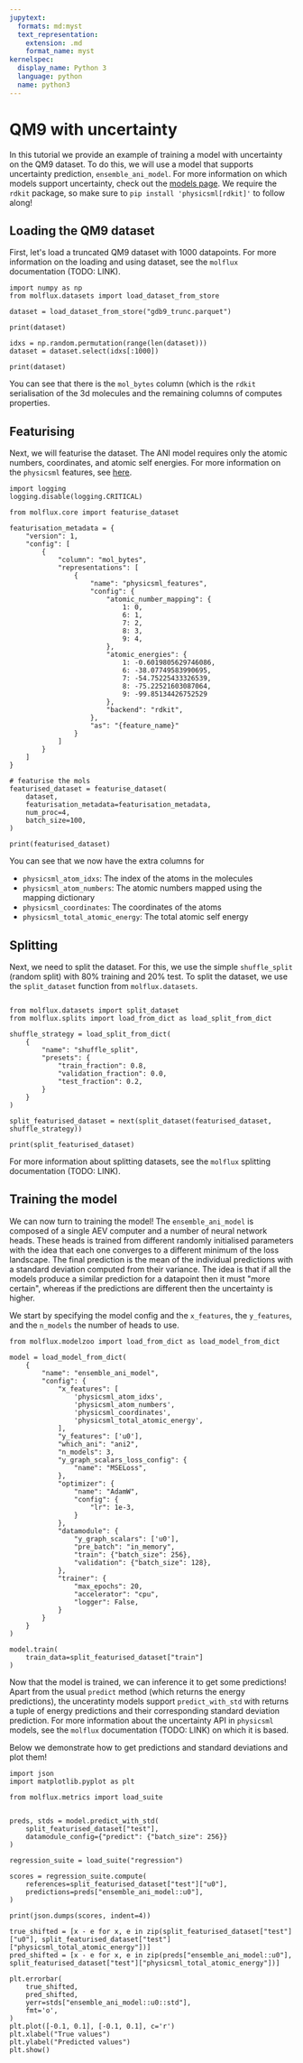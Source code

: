 ```yaml
---
jupytext:
  formats: md:myst
  text_representation:
    extension: .md
    format_name: myst
kernelspec:
  display_name: Python 3
  language: python
  name: python3
---
```


# QM9 with uncertainty

In this tutorial we provide an example of training a model with uncertainty on the QM9 dataset. To do this, we will use a
model that supports uncertainty prediction, ``ensemble_ani_model``. For more information on which models support uncertainty,
check out the [models page](../models/intro.md). We require the ``rdkit`` package, so make sure to ``pip install 'physicsml[rdkit]'``
to follow along!


## Loading the QM9 dataset

First, let's load a truncated QM9 dataset with 1000 datapoints. For more information on the loading
and using dataset, see the ``molflux`` documentation (TODO: LINK).

```{code-cell} ipython3
import numpy as np
from molflux.datasets import load_dataset_from_store

dataset = load_dataset_from_store("gdb9_trunc.parquet")

print(dataset)

idxs = np.random.permutation(range(len(dataset)))
dataset = dataset.select(idxs[:1000])

print(dataset)
```

You can see that there is the ``mol_bytes`` column (which is the ``rdkit`` serialisation of the 3d molecules and the
remaining columns of computes properties.


## Featurising

Next, we will featurise the dataset. The ANI model requires only the atomic numbers, coordinates, and atomic self energies.
For more information on the ``physicsml`` features, see [here](../features/intro.md).

```{code-cell} ipython3
import logging
logging.disable(logging.CRITICAL)

from molflux.core import featurise_dataset

featurisation_metadata = {
    "version": 1,
    "config": [
        {
            "column": "mol_bytes",
            "representations": [
                {
                    "name": "physicsml_features",
                    "config": {
                        "atomic_number_mapping": {
                            1: 0,
                            6: 1,
                            7: 2,
                            8: 3,
                            9: 4,
                        },
                        "atomic_energies": {
                            1: -0.6019805629746086,
                            6: -38.07749583990695,
                            7: -54.75225433326539,
                            8: -75.22521603087064,
                            9: -99.85134426752529
                        },
                        "backend": "rdkit",
                    },
                    "as": "{feature_name}"
                }
            ]
        }
    ]
}

# featurise the mols
featurised_dataset = featurise_dataset(
    dataset,
    featurisation_metadata=featurisation_metadata,
    num_proc=4,
    batch_size=100,
)

print(featurised_dataset)
```

You can see that we now have the extra columns for
* ``physicsml_atom_idxs``: The index of the atoms in the molecules
* ``physicsml_atom_numbers``: The atomic numbers mapped using the mapping dictionary
* ``physicsml_coordinates``: The coordinates of the atoms
* ``physicsml_total_atomic_energy``: The total atomic self energy

## Splitting

Next, we need to split the dataset. For this, we use the simple ``shuffle_split`` (random split) with 80% training and
20% test. To split the dataset, we use the ``split_dataset`` function from ``molflux.datasets``.

```{code-cell} ipython3

from molflux.datasets import split_dataset
from molflux.splits import load_from_dict as load_split_from_dict

shuffle_strategy = load_split_from_dict(
    {
        "name": "shuffle_split",
        "presets": {
            "train_fraction": 0.8,
            "validation_fraction": 0.0,
            "test_fraction": 0.2,
        }
    }
)

split_featurised_dataset = next(split_dataset(featurised_dataset, shuffle_strategy))

print(split_featurised_dataset)
```

For more information about splitting datasets, see the ``molflux`` splitting documentation (TODO: LINK).

## Training the model

We can now turn to training the model! The ``ensemble_ani_model`` is composed of a single AEV computer and a number of
neural network heads. These heads is trained from different randomly initialised parameters with the idea that each one
converges to a different minimum of the loss landscape. The final prediction is the mean of the individual predictions
with a standard deviation computed from their variance. The idea is that if all the models produce a similar prediction for
a datapoint then it must "more certain", whereas if the predictions are different then the uncertainty is higher.

We start by specifying the model config and the ``x_features``, the ``y_features``, and the ``n_models`` the number of
heads to use.

```{code-cell} ipython3
from molflux.modelzoo import load_from_dict as load_model_from_dict

model = load_model_from_dict(
    {
        "name": "ensemble_ani_model",
        "config": {
            "x_features": [
                'physicsml_atom_idxs',
                'physicsml_atom_numbers',
                'physicsml_coordinates',
                'physicsml_total_atomic_energy',
            ],
            "y_features": ['u0'],
            "which_ani": "ani2",
            "n_models": 3,
            "y_graph_scalars_loss_config": {
                "name": "MSELoss",
            },
            "optimizer": {
                "name": "AdamW",
                "config": {
                    "lr": 1e-3,
                }
            },
            "datamodule": {
                "y_graph_scalars": ['u0'],
                "pre_batch": "in_memory",
                "train": {"batch_size": 256},
                "validation": {"batch_size": 128},
            },
            "trainer": {
                "max_epochs": 20,
                "accelerator": "cpu",
                "logger": False,
            }
        }
    }
)

model.train(
    train_data=split_featurised_dataset["train"]
)
```

Now that the model is trained, we can inference it to get some predictions! Apart from the usual ``predict`` method (which
returns the energy predictions), the unceratinty models support ``predict_with_std`` with returns a tuple of energy
predictions and their corresponding standard deviation prediction. For more information about the uncertainty API in
``physicsml`` models, see the ``molflux`` documentation (TODO: LINK) on which it is based.

Below we demonstrate how to get predictions and standard deviations and plot them!

```{code-cell} ipython3
import json
import matplotlib.pyplot as plt

from molflux.metrics import load_suite


preds, stds = model.predict_with_std(
    split_featurised_dataset["test"],
    datamodule_config={"predict": {"batch_size": 256}}
)

regression_suite = load_suite("regression")

scores = regression_suite.compute(
    references=split_featurised_dataset["test"]["u0"],
    predictions=preds["ensemble_ani_model::u0"],
)

print(json.dumps(scores, indent=4))

true_shifted = [x - e for x, e in zip(split_featurised_dataset["test"]["u0"], split_featurised_dataset["test"]["physicsml_total_atomic_energy"])]
pred_shifted = [x - e for x, e in zip(preds["ensemble_ani_model::u0"], split_featurised_dataset["test"]["physicsml_total_atomic_energy"])]

plt.errorbar(
    true_shifted,
    pred_shifted,
    yerr=stds["ensemble_ani_model::u0::std"],
    fmt='o',
)
plt.plot([-0.1, 0.1], [-0.1, 0.1], c='r')
plt.xlabel("True values")
plt.ylabel("Predicted values")
plt.show()
```
